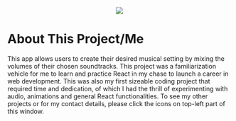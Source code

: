 <p align="center">
  <img src="./preview.gif" />
</p>

# About This Project/Me

This app allows users to create their desired musical setting by
mixing the volumes of their chosen soundtracks. This project was a
familiarization vehicle for me to learn and practice React in my
chase to launch a career in web development. This was also my
first sizeable coding project that required time and dedication,
of which I had the thrill of experimenting with audio, animations
and general React functionalities. To see my other projects or for
my contact details, please click the icons on top-left part of
this window.
